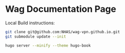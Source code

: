 # Wag Documentation Page

Local Build instructions:

```sh
git clone git@github.com:NHAS/wag-vpn.github.io.git
git submodule update --init

hugo server --minify --theme hugo-book
```